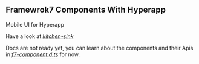 ## Framewrok7 Components With Hyperapp

Mobile UI for Hyperapp

Have a look at *[kitchen-sink](https://venecy.github.io/f7c/kitchen-sink/)*

Docs are not ready yet, 
you can learn about the components and their Apis in *[f7-component.d.ts](https://github.com/venecy/f7c/blob/master/components/index.d.ts)* for now.
